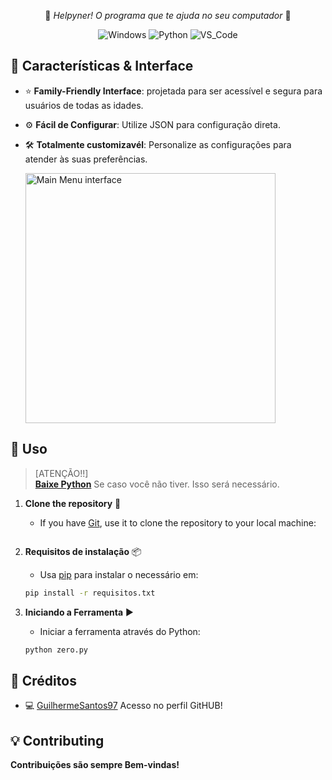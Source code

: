 <p align="center">
  <p align="center">
    🔑<em> Helpyner! O programa que te ajuda no seu computador </em>🔑
  </p>
  <p align="center">
    <img src="https://img.shields.io/badge/Windows-0078D6?style=for-the-badge&logo=windows&logoColor=white" alt="Windows">
    <img src="https://img.shields.io/badge/Python-3776AB.svg?style=for-the-badge&logo=Python&logoColor=white" alt="Python">
    <img src="https://img.shields.io/badge/Visual_Studio_Code-0078D4?style=for-the-badge&logo=visual%20studio%20code&logoColor=white" 
    alt="VS_Code">
    
  </p>
</p>

## 🎯 Características & Interface

- ⭐ **Family-Friendly Interface**: projetada para ser acessível e segura para usuários de todas as idades.

- ⚙️ **Fácil de Configurar**: Utilize JSON para configuração direta.
- 🛠️ **Totalmente customizavél**: Personalize as configurações para atender às suas preferências.

  <img src="https://i.imgur.com/t7CwxZj.png" alt="Main Menu interface" height="400"/>
  

## 🚀 Uso

> [ATENÇÃO!!]  
> **[Baixe Python](https://www.python.org/downloads/)** Se caso você não tiver. Isso será necessário.
   
1. **Clone the repository** 🔗
   - If you have [Git](https://git-scm.com/downloads), use it to clone the repository to your local machine:
     ```bash


2. **Requisitos de instalação** 📦
    - Usa [pip](https://python.land/virtual-environments/installing-packages-with-pip) para instalar o necessário em:
   ```bash
   pip install -r requisitos.txt
   ```
   
3. **Iniciando a Ferramenta** ▶️
    - Iniciar a ferramenta através do Python:
    ```bash
    python zero.py
    ```

## 📃 Créditos

- 💻 [GuilhermeSantos97](https://github.com/GuilhermeSantos97) Acesso no perfil GitHUB!


## 💡 Contributing
**Contribuições são sempre Bem-vindas!** 